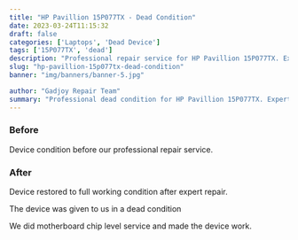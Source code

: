 ```yaml
---
title: "HP Pavillion 15P077TX - Dead Condition"
date: 2023-03-24T11:15:32
draft: false
categories: ['Laptops', 'Dead Device']
tags: ['15P077TX', 'dead']
description: "Professional repair service for HP Pavillion 15P077TX. Expert diagnosis and quality repairs in Bangalore."
slug: "hp-pavillion-15p077tx-dead-condition"
banner: "img/banners/banner-5.jpg"

author: "Gadjoy Repair Team"
summary: "Professional dead condition for HP Pavillion 15P077TX. Expert technicians, quality parts, warranty included."
---
```


### Before

Device condition before our professional repair service.

### After

Device restored to full working condition after expert repair.

The device was given to us in a dead condition

We did motherboard chip level service and made the device work.